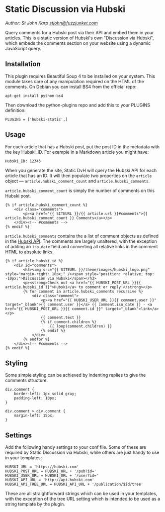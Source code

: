 # Static Discussion via Hubski
*Author: St John Karp <stjohn@fuzzjunket.com>*

Query comments for a Hubski post via their API and embed them in your articles. This is a static version of Hubski's own "Discussion via Hubski", which embeds the comments section on your website using a dynamic JavaScript query.

## Installation

This plugin requires Beautiful Soup 4 to be installed on your system. This module takes care of any manipulation required on the HTML of the comments. On Debian you can install BS4 from the official repo:

    apt-get install python-bs4

Then download the python-plugins repo and add this to your PLUGINS definition:

    PLUGINS = ['hubski-static',]

## Usage

For each article that has a Hubski post, put the post ID in the metadata with the key Hubski_ID. For example in a Markdown article you might have:

    Hubski_ID: 12345

When you generate the site, Static DvH will query the Hubski API for each article that has an ID. It will then populate two properties on the `article` object — `article.hubski_comment_count` and `article.hubski_comments`.

`article.hubski_comment_count` is simply the number of comments on this Hubski post.

    {% if article.hubski_comment_count %}
        <div class="comments">
            <p><a href="{{ SITEURL }}/{{ article.url }}#comments">{{ article.hubski_comment_count }} Comments</a></p>
        </div><!-- #comments -->
    {% endif %}

`article.hubski_comments` contains the a list of comment objects as defined in the [Hubski API](https://hubski.com/pub?id=266825). The comments are largely unaltered, with the exception of adding an `iso_date` field and converting all relative links in the comment HTML to absolute links.

    {% if article.hubski_id %}
        <div id="comments">
            <h3><img src="{{ SITEURL }}/theme/images/hubski_logo.png" style="margin-right: 10px;" /><span style="position: relative; top: -10px;">Discussion via Hubski</span></h3>
            <p><strong>Check out <a href="{{ HUBSKI_POST_URL }}{{ article.hubski_id }}">Hubski</a> to comment or reply!</strong></p>
            {% for comment in article.hubski_comments recursive %}
                <div class="comment">
                    <p><a href="{{ HUBSKI_USER_URL }}{{ comment.user }}" target="_blank">{{ comment.user }}</a> {{ comment.iso_date }} · <a href="{{ HUBSKI_POST_URL }}{{ comment.id }}" target="_blank">link</a></p>
                    {{ comment.text }}
                    {% if comment.children %}
                        {{ loop(comment.children) }}
                    {% endif %}
                </div>
            {% endfor %}
        </div><!-- #comments -->
    {% endif %}

## Styling

Some simple styling can be achieved by indenting replies to give the comments structure.

    div.comment {
        border-left: 1px solid gray;
        padding-left: 10px;
    }

    div.comment > div.comment {
        margin-left: 15px;
    }

## Settings

Add the following handy settings to your conf file. Some of these are required by Static Discussion via Hubski, while others are just handy to use in your templates:

    HUBSKI_URL = 'https://hubski.com'
    HUBSKI_POST_URL = HUBSKI_URL + '/pub?id='
    HUBSKI_USER_URL = HUBSKI_URL + '/user?id='
    HUBSKI_API_URL = 'http://api.hubski.com'
    HUBSKI_API_TREE_URL = HUBSKI_API_URL + '/publication/$id/tree'

These are all straightforward strings which can be used in your templates, with the exception of the tree URL setting which is intended to be used as a string template by the plugin.
